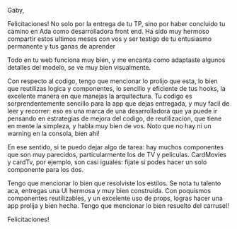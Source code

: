 Gaby, 

Felicitaciones! No solo por la entrega de tu TP, sino por haber concluido tu camino en Ada como desarrolladora front end. Ha sido muy hermoso compartir estos ultimos meses con vos y ser testigo de tu entusiasmo permanente y tus ganas de aprender

Todo en tu web funciona muy bien, y me encanta como adaptaste algunos detalles del modelo, se ve muy bien visualmente. 

Con respecto al codigo, tengo que mencionar lo prolijo que esta, lo bien que reutilizas logica y componentes, lo sencillo y eficiente de tus hooks, la excelente manera en que manejas la arquitectura. Tu codigo es sorprendentemente sencillo para la app que dejas entregada, y muy facil de leer y recorrer: eso es una marca de una desarrolladora que ya puede ir pensando en estrategias de mejora del codigo, de reutilizacion, que tiene en mente la simpleza, y habla muy bien de vos. Noto que no hay ni un warning en la consola, bien ahi!

En ese sentido, si te puedo dejar algo de tarea: hay muchos componentes que son muy parecidos, particularmente los de TV y peliculas. CardMovies y cardTv, por ejemplo, son casi iguales: fijate si podes hacer un solo componente para los dos. 

Tengo que mencionar lo bien que resolviste los estilos. Se nota tu talento aca, entregas una UI hermosa y muy bien construida. Con poquismos componentes reutilizables, y un excelente uso de props, logras hacer una app prolija y bien hecha. Tengo que mencionar lo bien resuelto del carrusel!

Felicitaciones!